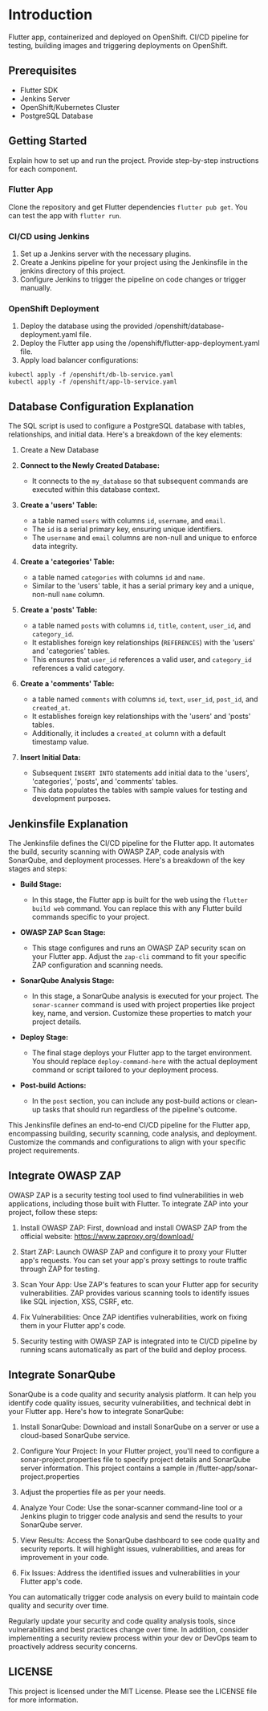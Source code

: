 # Introduction
Flutter app, containerized and deployed on OpenShift. CI/CD pipeline for testing, building images and triggering deployments on OpenShift.

## Prerequisites

- Flutter SDK
- Jenkins Server
- OpenShift/Kubernetes Cluster
- PostgreSQL Database

## Getting Started

Explain how to set up and run the project. Provide step-by-step instructions for each component.

### Flutter App

Clone the repository and get Flutter dependencies `flutter pub get`. You can test the app with `flutter run`.

### CI/CD using Jenkins

1. Set up a Jenkins server with the necessary plugins.
2. Create a Jenkins pipeline for your project using the Jenkinsfile in the jenkins directory of this project.
3. Configure Jenkins to trigger the pipeline on code changes or trigger manually.

### OpenShift Deployment

1. Deploy the database using the provided /openshift/database-deployment.yaml file.
2. Deploy the Flutter app using the /openshift/flutter-app-deployment.yaml file.
3. Apply load balancer configurations:

```
kubectl apply -f /openshift/db-lb-service.yaml
kubectl apply -f /openshift/app-lb-service.yaml
```

## Database Configuration Explanation

The SQL script is used to configure a PostgreSQL database with tables, relationships, and initial data. Here's a breakdown of the key elements:

1. Create a New Database

2. **Connect to the Newly Created Database:**
   - It connects to the `my_database` so that subsequent commands are executed within this database context.

3. **Create a 'users' Table:**
   - a table named `users` with columns `id`, `username`, and `email`.
   - The `id` is a serial primary key, ensuring unique identifiers.
   - The `username` and `email` columns are non-null and unique to enforce data integrity.

4. **Create a 'categories' Table:**
   - a table named `categories` with columns `id` and `name`.
   - Similar to the 'users' table, it has a serial primary key and a unique, non-null `name` column.

5. **Create a 'posts' Table:**
   - a table named `posts` with columns `id`, `title`, `content`, `user_id`, and `category_id`.
   - It establishes foreign key relationships (`REFERENCES`) with the 'users' and 'categories' tables.
   - This ensures that `user_id` references a valid user, and `category_id` references a valid category.

6. **Create a 'comments' Table:**
   - a table named `comments` with columns `id`, `text`, `user_id`, `post_id`, and `created_at`.
   - It establishes foreign key relationships with the 'users' and 'posts' tables.
   - Additionally, it includes a `created_at` column with a default timestamp value.

7. **Insert Initial Data:**
   - Subsequent `INSERT INTO` statements add initial data to the 'users', 'categories', 'posts', and 'comments' tables.
   - This data populates the tables with sample values for testing and development purposes.

## Jenkinsfile Explanation

The Jenkinsfile defines the CI/CD pipeline for the Flutter app. It automates the build, security scanning with OWASP ZAP, code analysis with SonarQube, and deployment processes. Here's a breakdown of the key stages and steps:

- **Build Stage:**
  - In this stage, the Flutter app is built for the web using the `flutter build web` command. You can replace this with any Flutter build commands specific to your project.

- **OWASP ZAP Scan Stage:**
  - This stage configures and runs an OWASP ZAP security scan on your Flutter app. Adjust the `zap-cli` command to fit your specific ZAP configuration and scanning needs.

- **SonarQube Analysis Stage:**
  - In this stage, a SonarQube analysis is executed for your project. The `sonar-scanner` command is used with project properties like project key, name, and version. Customize these properties to match your project details.

- **Deploy Stage:**
  - The final stage deploys your Flutter app to the target environment. You should replace `deploy-command-here` with the actual deployment command or script tailored to your deployment process.

- **Post-build Actions:**
  - In the `post` section, you can include any post-build actions or clean-up tasks that should run regardless of the pipeline's outcome.

This Jenkinsfile defines an end-to-end CI/CD pipeline for the Flutter app, encompassing building, security scanning, code analysis, and deployment. Customize the commands and configurations to align with your specific project requirements.

## Integrate OWASP ZAP

OWASP ZAP is a security testing tool used to find vulnerabilities in web applications, including those built with Flutter. To integrate ZAP into your project, follow these steps:

1. Install OWASP ZAP: First, download and install OWASP ZAP from the official website: https://www.zaproxy.org/download/

2. Start ZAP: Launch OWASP ZAP and configure it to proxy your Flutter app's requests. You can set your app's proxy settings to route traffic through ZAP for testing.

3. Scan Your App: Use ZAP's features to scan your Flutter app for security vulnerabilities. ZAP provides various scanning tools to identify issues like SQL injection, XSS, CSRF, etc.

4. Fix Vulnerabilities: Once ZAP identifies vulnerabilities, work on fixing them in your Flutter app's code.

5. Security testing with OWASP ZAP is integrated into te CI/CD pipeline by running scans automatically as part of the build and deploy process.

## Integrate SonarQube

SonarQube is a code quality and security analysis platform. It can help you identify code quality issues, security vulnerabilities, and technical debt in your Flutter app. Here's how to integrate SonarQube:

1. Install SonarQube: Download and install SonarQube on a server or use a cloud-based SonarQube service.

2. Configure Your Project: In your Flutter project, you'll need to configure a sonar-project.properties file to specify project details and SonarQube server information. This project contains a sample in /flutter-app/sonar-project.properties

3. Adjust the properties file as per your needs.

4. Analyze Your Code: Use the sonar-scanner command-line tool or a Jenkins plugin to trigger code analysis and send the results to your SonarQube server.

5. View Results: Access the SonarQube dashboard to see code quality and security reports. It will highlight issues, vulnerabilities, and areas for improvement in your code.

6. Fix Issues: Address the identified issues and vulnerabilities in your Flutter app's code.

You can automatically trigger code analysis on every build to maintain code quality and security over time.

Regularly update your security and code quality analysis tools, since vulnerabilities and best practices change over time. In addition, consider implementing a security review process within your dev or DevOps team to proactively address security concerns.

## LICENSE

This project is licensed under the MIT License. Please see the LICENSE file for more information.
